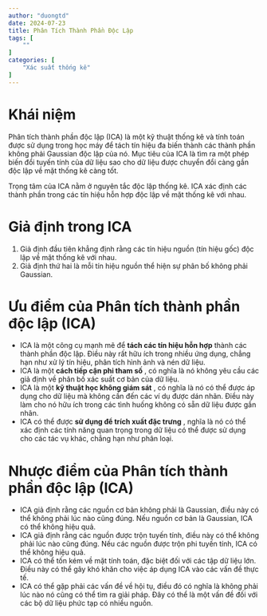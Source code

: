 ```yaml
---
author: "duongtd"
date: 2024-07-23
title: Phân Tích Thành Phần Độc Lập
tags: [
    ""
]
categories: [
    "Xác suất thống kê"
]
---
```


# Khái niệm

Phân tích thành phần độc lập (ICA) là một kỹ thuật thống kê và tính toán được sử dụng trong học máy để tách tín hiệu đa biến thành các thành phần không phải Gaussian độc lập của nó. Mục tiêu của ICA là tìm ra một phép biến đổi tuyến tính của dữ liệu sao cho dữ liệu được chuyển đổi càng gần độc lập về mặt thống kê càng tốt.

Trọng tâm của ICA nằm ở nguyên tắc độc lập thống kê. ICA xác định các thành phần trong các tín hiệu hỗn hợp độc lập về mặt thống kê với nhau.

# Giả định trong ICA

1. Giả định đầu tiên khẳng định rằng các tín hiệu nguồn (tín hiệu gốc) độc lập về mặt thống kê với nhau.
2. Giả định thứ hai là mỗi tín hiệu nguồn thể hiện sự phân bố không phải Gaussian.

# Ưu điểm của Phân tích thành phần độc lập (ICA)

* ICA là một công cụ mạnh mẽ để ****tách các tín hiệu hỗn hợp**** thành các thành phần độc lập. Điều này rất hữu ích trong nhiều ứng dụng, chẳng hạn như xử lý tín hiệu, phân tích hình ảnh và nén dữ liệu.
* ICA là một ****cách tiếp cận phi tham số**** , có nghĩa là nó không yêu cầu các giả định về phân bố xác suất cơ bản của dữ liệu.
* ICA là một ****kỹ thuật học không giám sát**** , có nghĩa là nó có thể được áp dụng cho dữ liệu mà không cần đến các ví dụ được dán nhãn. Điều này làm cho nó hữu ích trong các tình huống không có sẵn dữ liệu được gắn nhãn.
* ICA có thể được ****sử dụng để trích xuất đặc trưng**** , nghĩa là nó có thể xác định các tính năng quan trọng trong dữ liệu có thể được sử dụng cho các tác vụ khác, chẳng hạn như phân loại.

# Nhược điểm của Phân tích thành phần độc lập (ICA)

* ICA giả định rằng các nguồn cơ bản không phải là Gaussian, điều này có thể không phải lúc nào cũng đúng. Nếu nguồn cơ bản là Gaussian, ICA có thể không hiệu quả.
* ICA giả định rằng các nguồn được trộn tuyến tính, điều này có thể không phải lúc nào cũng đúng. Nếu các nguồn được trộn phi tuyến tính, ICA có thể không hiệu quả.
* ICA có thể tốn kém về mặt tính toán, đặc biệt đối với các tập dữ liệu lớn. Điều này có thể gây khó khăn cho việc áp dụng ICA vào các vấn đề thực tế.
* ICA có thể gặp phải các vấn đề về hội tụ, điều đó có nghĩa là không phải lúc nào nó cũng có thể tìm ra giải pháp. Đây có thể là một vấn đề đối với các bộ dữ liệu phức tạp có nhiều nguồn.
